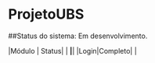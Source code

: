 # ProjetoUBS

##Status  do sistema:  Em desenvolvimento.

|Módulo | Status|
| ******|******|
|Login|Completo|
|
